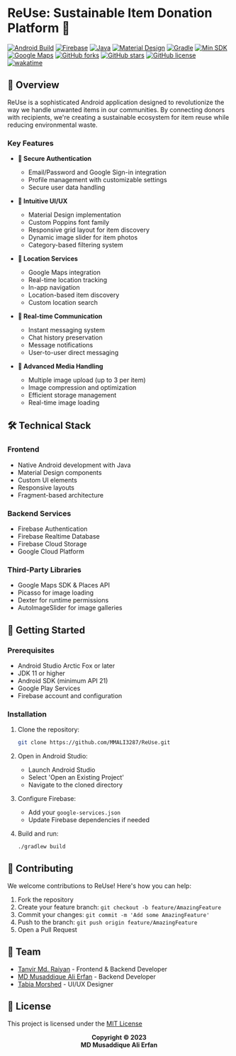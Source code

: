 # ReUse: Sustainable Item Donation Platform 🌱

[![Android Build](https://img.shields.io/badge/Platform-Android-brightgreen.svg)](https://developer.android.com/)
[![Firebase](https://img.shields.io/badge/Backend-Firebase-orange.svg)](https://firebase.google.com/)
[![Java](https://img.shields.io/badge/Language-Java-red.svg)](https://www.java.com/)
[![Material Design](https://img.shields.io/badge/UI-Material%20Design-blue.svg)](https://material.io/design)
[![Gradle](https://img.shields.io/badge/Build-Gradle-02303A.svg)](https://gradle.org/)
[![Min SDK](https://img.shields.io/badge/Min%20SDK-21-yellow.svg)](https://developer.android.com/about/versions/android-5.0)
[![Google Maps](https://img.shields.io/badge/Maps-Google%20Maps%20API-success.svg)](https://developers.google.com/maps)
[![GitHub forks](https://img.shields.io/github/forks/MMALI3287/ReUse)](https://github.com/MMALI3287/ReUse/network)
[![GitHub stars](https://img.shields.io/github/stars/MMALI3287/ReUse)](https://github.com/MMALI3287/ReUse/stargazers)
[![GitHub license](https://img.shields.io/github/license/MMALI3287/ReUse)](https://github.com/MMALI3287/ReUse/blob/master/LICENSE)
[![wakatime](https://wakatime.com/badge/user/55b3480f-fbb9-40ba-bd9a-c04c257f4e39/project/0622edf9-d4a7-4cfd-a429-46cebd75bef3.svg)](https://wakatime.com/badge/user/55b3480f-fbb9-40ba-bd9a-c04c257f4e39/project/0622edf9-d4a7-4cfd-a429-46cebd75bef3)

## 🎯 Overview

ReUse is a sophisticated Android application designed to revolutionize the way we handle unwanted items in our communities. By connecting donors with recipients, we're creating a sustainable ecosystem for item reuse while reducing environmental waste.

### Key Features

- **🔐 Secure Authentication**

  - Email/Password and Google Sign-in integration
  - Profile management with customizable settings
  - Secure user data handling

- **📱 Intuitive UI/UX**

  - Material Design implementation
  - Custom Poppins font family
  - Responsive grid layout for item discovery
  - Dynamic image slider for item photos
  - Category-based filtering system

- **📍 Location Services**

  - Google Maps integration
  - Real-time location tracking
  - In-app navigation
  - Location-based item discovery
  - Custom location search

- **💬 Real-time Communication**

  - Instant messaging system
  - Chat history preservation
  - Message notifications
  - User-to-user direct messaging

- **📸 Advanced Media Handling**
  - Multiple image upload (up to 3 per item)
  - Image compression and optimization
  - Efficient storage management
  - Real-time image loading

## 🛠️ Technical Stack

### Frontend

- Native Android development with Java
- Material Design components
- Custom UI elements
- Responsive layouts
- Fragment-based architecture

### Backend Services

- Firebase Authentication
- Firebase Realtime Database
- Firebase Cloud Storage
- Google Cloud Platform

### Third-Party Libraries

- Google Maps SDK & Places API
- Picasso for image loading
- Dexter for runtime permissions
- AutoImageSlider for image galleries

## 🚀 Getting Started

### Prerequisites

- Android Studio Arctic Fox or later
- JDK 11 or higher
- Android SDK (minimum API 21)
- Google Play Services
- Firebase account and configuration

### Installation

1. Clone the repository:

   ```bash
   git clone https://github.com/MMALI3287/ReUse.git
   ```

2. Open in Android Studio:

   - Launch Android Studio
   - Select 'Open an Existing Project'
   - Navigate to the cloned directory

3. Configure Firebase:

   - Add your `google-services.json`
   - Update Firebase dependencies if needed

4. Build and run:

   ```bash
   ./gradlew build
   ```

## 🤝 Contributing

We welcome contributions to ReUse! Here's how you can help:

1. Fork the repository
2. Create your feature branch: `git checkout -b feature/AmazingFeature`
3. Commit your changes: `git commit -m 'Add some AmazingFeature'`
4. Push to the branch: `git push origin feature/AmazingFeature`
5. Open a Pull Request

## 👥 Team

- [Tanvir Md. Raiyan](https://github.com/TanRai) - Frontend & Backend Developer
- [MD Musaddique Ali Erfan](https://github.com/MMALI3287) - Backend Developer
- [Tabia Morshed](https://github.com/tprokriti) - UI/UX Designer

## 📄 License

This project is licensed under the [MIT License](LICENSE)

<p align="center">
  <b>Copyright &copy; 2023<br>
  MD Musaddique Ali Erfan</b>
</p>
